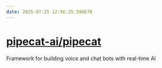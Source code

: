 ```yaml
---
date: 2025-07-25 12:56:35.598670
---
```


# [pipecat-ai/pipecat](https://github.com/pipecat-ai/pipecat)

Framework for building voice and chat bots with real-time AI